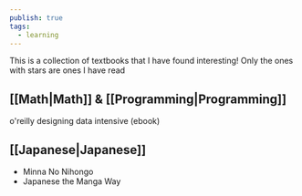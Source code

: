 ```yaml
---
publish: true
tags:
  - learning
---
```


This is a collection of textbooks that I have found interesting! Only the ones with stars are ones I have read
## [[Math|Math]] & [[Programming|Programming]]
o'reilly designing data intensive (ebook)

## [[Japanese|Japanese]]
- Minna No Nihongo
- Japanese the Manga Way